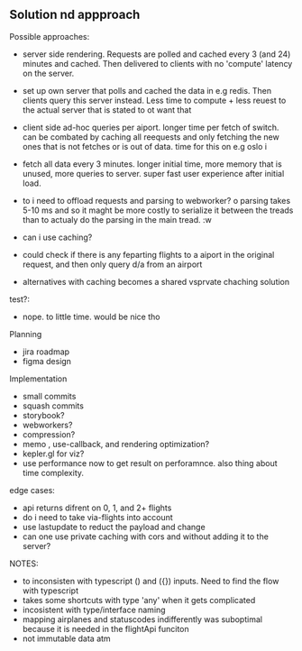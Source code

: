 ## Solution nd appproach

Possible approaches: 
- server side rendering. Requests are polled and cached every 3 (and 24) minutes and cached. Then delivered to clients with no 'compute' latency on the server. 
- set up own server that polls and cached the data in e.g redis. Then clients query this server instead. Less time to compute + less reuest to the actual server that is stated to ot want that
- client side ad-hoc queries per aiport. longer time per fetch of switch. can be combated by caching all reequests and only fetching the new ones that is not fetches or is out of data.   time for this on e.g oslo i
- fetch all data every 3 minutes. longer initial time, more memory that is unused, more queries to server. super fast user experience after initial load. 

- to i need to offload requests and parsing to webworker? o parsing takes 5-10 ms and so it maght be more costly to serialize it between the treads than to actualy do the parsing in the main tread. :w

- can i use  caching?
- could check if there is any feparting flights to a aiport in the original request, and then only query  d/a from an airport


- alternatives with caching becomes a shared vsprvate chaching solution


test?:
- nope. to little time. would be nice tho 

Planning
- jira roadmap
- figma design 

Implementation
- small commits
- squash commits
- storybook?
- webworkers?
- compression?
- memo , use-callback, and rendering optimization?
- kepler.gl for viz?
- use performance now to get result on perforamnce. also thing about time complexity.


edge cases:
- api returns difrent on 0, 1, and 2+ flights
- do i need to take via-flights into account
- use lastupdate to reduct the payload and change
- can one use private caching with cors and without adding it to the server?



NOTES:
- to inconsisten with typescript () and ({}) inputs. Need to find the flow with typescript
- takes some shortcuts with type 'any' when it gets complicated
- incosistent with type/interface naming
- mapping airplanes and statuscodes indifferently was suboptimal because it is needed in the flightApi funciton 
- not immutable data atm

